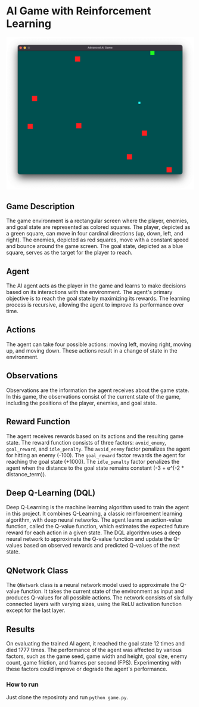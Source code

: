 # AI Game with Reinforcement Learning

![game_image](game_screenshot.png)

## Game Description

The game environment is a rectangular screen where the player, enemies, and goal state are represented as colored squares. The player, depicted as a green square, can move in four cardinal directions (up, down, left, and right). The enemies, depicted as red squares, move with a constant speed and bounce around the game screen. The goal state, depicted as a blue square, serves as the target for the player to reach.

## Agent

The AI agent acts as the player in the game and learns to make decisions based on its interactions with the environment. The agent's primary objective is to reach the goal state by maximizing its rewards. The learning process is recursive, allowing the agent to improve its performance over time.

## Actions

The agent can take four possible actions: moving left, moving right, moving up, and moving down. These actions result in a change of state in the environment.

## Observations

Observations are the information the agent receives about the game state. In this game, the observations consist of the current state of the game, including the positions of the player, enemies, and goal state.

## Reward Function

The agent receives rewards based on its actions and the resulting game state. The reward function consists of three factors: `avoid_enemy`, `goal_reward`, and `idle_penalty`. The `avoid_enemy` factor penalizes the agent for hitting an enemy (-100). The `goal_reward` factor rewards the agent for reaching the goal state (+1000). The `idle_penalty` factor penalizes the agent when the distance to the goal state remains constant (-3 + e^(-2 * distance_term)).

## Deep Q-Learning (DQL)

Deep Q-Learning is the machine learning algorithm used to train the agent in this project. It combines Q-Learning, a classic reinforcement learning algorithm, with deep neural networks. The agent learns an action-value function, called the Q-value function, which estimates the expected future reward for each action in a given state. The DQL algorithm uses a deep neural network to approximate the Q-value function and update the Q-values based on observed rewards and predicted Q-values of the next state.

## QNetwork Class

The `QNetwork` class is a neural network model used to approximate the Q-value function. It takes the current state of the environment as input and produces Q-values for all possible actions. The network consists of six fully connected layers with varying sizes, using the ReLU activation function except for the last layer.

## Results

On evaluating the trained AI agent, it reached the goal state 12 times and died 1777 times. The performance of the agent was affected by various factors, such as the game seed, game width and height, goal size, enemy count, game friction, and frames per second (FPS). Experimenting with these factors could improve or degrade the agent's performance.

### How to run
Just clone the reposiroty and run `python game.py`.
